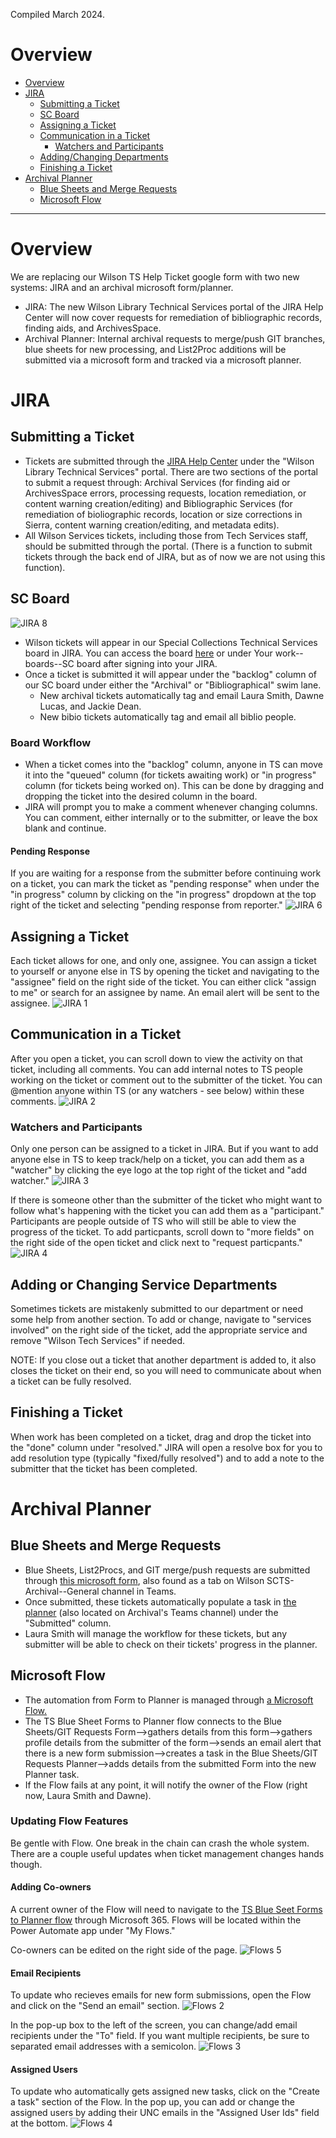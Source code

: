 Compiled March 2024.

# Overview

- [Overview](#overview)
- [JIRA](#jira)
  - [Submitting a Ticket](#submitting-a-ticket)
  - [SC Board](#sc-board)
  - [Assigning a Ticket](#assigning-a-ticket)
  - [Communication in a Ticket](#communication-in-a-ticket)
    - [Watchers and Participants](#watchers-and-participants)
  - [Adding/Changing Departments](#adding-or-changing-service-departments)
  - [Finishing a Ticket](#finishing-a-ticket)
- [Archival Planner](#archival-planner)
  - [Blue Sheets and Merge Requests](#blue-sheets-and-merge-requests)
  - [Microsoft Flow](#microsoft-flow)
 
***

# Overview
We are replacing our Wilson TS Help Ticket google form with two new systems: JIRA and an archival microsoft form/planner.
  - JIRA: The new Wilson Library Technical Services portal of the JIRA Help Center will now cover requests for remediation of bibliographic records, finding aids, and ArchivesSpace.
  - Archival Planner: Internal archival requests to merge/push GIT branches, blue sheets for new processing, and List2Proc additions will be submitted via a microsoft form and tracked via a microsoft planner.
 
# JIRA
## Submitting a Ticket
 - Tickets are submitted through the [JIRA Help Center](https://unclibrary.atlassian.net/servicedesk/customer/portals) under the "Wilson Library Technical Services" portal. There are two sections of the portal to submit a request through: Archival Services (for finding aid or ArchivesSpace errors, processing requests, location remediation, or content warning creation/editing) and Bibliographic Services (for remediation of bioliographic records, location or size corrections in Sierra, content warning creation/editing, and metadata edits).
 - All Wilson Services tickets, including those from Tech Services staff, should be submitted through the portal. (There is a function to submit tickets through the back end of JIRA, but as of now we are not using this function).
## SC Board
![JIRA 8](https://github.com/llsmith305/images/blob/main/Jira_capture_8.png)
 - Wilson tickets will appear in our Special Collections Technical Services board in JIRA. You can access the board [here](https://unclibrary.atlassian.net/jira/software/c/projects/SC/boards/65) or under Your work--boards--SC board after signing into your JIRA.
 - Once a ticket is submitted it will appear under the "backlog" column of our SC board under either the "Archival" or "Bibliographical" swim lane.
   - New archival tickets automatically tag and email Laura Smith, Dawne Lucas, and Jackie Dean.
   - New bibio tickets automatically tag and email all biblio people.
### Board Workflow 
  - When a ticket comes into the "backlog" column, anyone in TS can move it into the "queued" column (for tickets awaiting work) or "in progress" column (for tickets being worked on). This can be done by dragging and dropping the ticket into the desired column in the board.
  - JIRA will prompt you to make a comment whenever changing columns. You can comment, either internally or to the submitter, or leave the box blank and continue.
#### Pending Response
If you are waiting for a response from the submitter before continuing work on a ticket, you can mark the ticket as "pending response" when under the "in progress" column by clicking on the "in progress" dropdown at the top right of the ticket and selecting "pending response from reporter."
![JIRA 6](https://github.com/llsmith305/images/blob/main/Jira_capture_6.png)
## Assigning a Ticket
Each ticket allows for one, and only one, assignee. You can assign a ticket to yourself or anyone else in TS by opening the ticket and navigating to the "assignee" field on the right side of the ticket. You can either click "assign to me" or search for an assignee by name. An email alert will be sent to the assignee.
![JIRA 1](https://github.com/llsmith305/images/blob/main/Jira_capture_1.png)
## Communication in a Ticket
After you open a ticket, you can scroll down to view the activity on that ticket, including all comments. You can add internal notes to TS people working on the ticket or comment out to the submitter of the ticket. You can @mention anyone within TS (or any watchers - see below) within these comments.
![JIRA 2](https://github.com/llsmith305/images/blob/main/Jira_capture_2.png)
### Watchers and Participants 
Only one person can be assigned to a ticket in JIRA. But if you want to add anyone else in TS to keep track/help on a ticket, you can add them as a "watcher" by clicking the eye logo at the top right of the ticket and "add watcher."
![JIRA 3](https://github.com/llsmith305/images/blob/main/Jira_capture_3.png)

If there is someone other than the submitter of the ticket who might want to follow what's happening with the ticket you can add them as a "participant." Participants are people outside of TS who will still be able to view the progress of the ticket.
To add particpants, scroll down to "more fields" on the right side of the open ticket and click next to "request particpants."
![JIRA 4](https://github.com/llsmith305/images/blob/main/Jira_capture_4.png)
## Adding or Changing Service Departments
Sometimes tickets are mistakenly submitted to our department or need some help from another section. To add or change, navigate to "services involved" on the right side of the ticket, add the appropriate service and remove "Wilson Tech Services" if needed.

NOTE: If you close out a ticket that another department is added to, it also closes the ticket on their end, so you will need to communicate about when a ticket can be fully resolved. 

## Finishing a Ticket
When work has been completed on a ticket, drag and drop the ticket into the "done" column under "resolved." JIRA will open a resolve box for you to add resolution type (typically "fixed/fully resolved") and to add a note to the submitter that the ticket has been completed.
  


# Archival Planner
## Blue Sheets and Merge Requests
  - Blue Sheets, List2Procs, and GIT merge/push requests are submitted through [this microsoft form](https://forms.office.com/Pages/DesignPageV2.aspx?prevorigin=shell&origin=NeoPortalPage&subpage=design&id=T9WzWMkW00KvCB_KvQlWZjnLCvqsIedCs1g4IqhwWE1UQzRSQUJVM1pNTEtORVVTOVJBWldVMFhMTi4u&topview=Preview), also found as a tab on Wilson SCTS-Archival--General channel in Teams.
  - Once submitted, these tickets automatically populate a task in [the planner](https://tasks.office.com/admin.live.unc.edu/en-US/Home/Planner/#/plantaskboard?groupId=a159b0b7-6c00-46a0-977b-10c99a206261&planId=kmGl8FYePUWMq-0ZMwZYFGQAE4Fn) (also located on Archival's Teams channel) under the "Submitted" column.
  - Laura Smith will manage the workflow for these tickets, but any submitter will be able to check on their tickets' progress in the planner.

## Microsoft Flow
  - The automation from Form to Planner is managed through [a Microsoft Flow.](https://make.powerautomate.com/environments/Default-58b3d54f-16c9-42d3-af08-1fcabd095666/flows/132e7f01-c152-4801-8835-f5157578fa91?v3=true)
  - The TS Blue Sheet Forms to Planner flow connects to the Blue Sheets/GIT Requests Form-->gathers details from this form-->gathers profile details from the submitter of the form-->sends an email alert that there is a new form submission-->creates a task in the Blue Sheets/GIT Requests Planner-->adds details from the submitted Form into the new Planner task.
  - If the Flow fails at any point, it will notify the owner of the Flow (right now, Laura Smith and Dawne).
### Updating Flow Features
Be gentle with Flow. One break in the chain can crash the whole system. There are a couple useful updates when ticket management changes hands though.
#### Adding Co-owners
A current owner of the Flow will need to navigate to the [TS Blue Seet Forms to Planner flow](https://make.powerautomate.com/environments/Default-58b3d54f-16c9-42d3-af08-1fcabd095666/flows/shared/132e7f01-c152-4801-8835-f5157578fa91/details) through Microsoft 365. Flows will be located within the Power Automate app under "My Flows." 

Co-owners can be edited on the right side of the page.
![Flows 5](https://github.com/llsmith305/images/blob/main/Flows_capture_5.PNG)

#### Email Recipients
To update who recieves emails for new form submissions, open the Flow and click on the "Send an email" section. 
![Flows 2](https://github.com/llsmith305/images/blob/main/Flows_capture_2.PNG)

In the pop-up box to the left of the screen, you can change/add email recipients under the "To" field. If you want multiple recipients, be sure to separated email addresses with a semicolon.
![Flows 3](https://github.com/llsmith305/images/blob/main/Flows_capture_3.PNG)

#### Assigned Users
To update who automatically gets assigned new tasks, click on the "Create a task" section of the Flow.
In the pop up, you can add or change the assigned users by adding their UNC emails in the "Assigned User Ids" field at the bottom.
![Flows 4](https://github.com/llsmith305/images/blob/main/Flows_capture_4.PNG)
